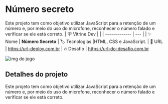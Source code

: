 # Número secreto

Este projeto tem como objetivo utilizar JavaScript para a retenção de um número e, por meio do uso do microfone, reconhecer o número falado e verificar se ele está correto.
| :placard: Vitrine.Dev |     |
| -------------  | --- |
| :sparkles: Nome        | **Número Secreto**
| :label: Tecnologias |HTML, CSS e JavaScript.
| :rocket: URL         | https://url-deploy.com.br
| :fire: Desafio     | https://url-do-desafio.com.br

![img do jogo](https://github.com/Joao-VictorBarros/jogo-secreto-alura/assets/102555418/02776924-c717-488f-9983-9c47e6f1b99b)




## Detalhes do projeto

Este projeto tem como objetivo utilizar JavaScript para a retenção de um número e, por meio do uso do microfone, reconhecer o número falado e verificar se ele está correto.
